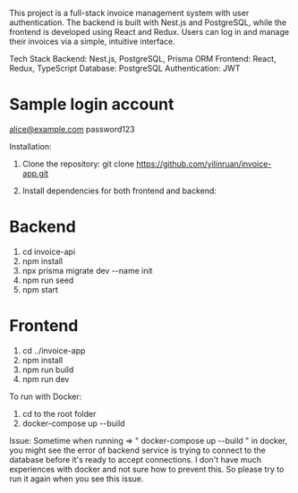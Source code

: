 This project is a full-stack invoice management system with user authentication. 
The backend is built with Nest.js and PostgreSQL, while the frontend is developed using React and Redux. 
Users can log in and manage their invoices via a simple, intuitive interface.

Tech Stack
Backend: Nest.js, PostgreSQL, Prisma ORM
Frontend: React, Redux, TypeScript
Database: PostgreSQL
Authentication: JWT

# Sample login account
alice@example.com
password123

Installation:
1. Clone the repository:
git clone https://github.com/yilinruan/invoice-app.git

2. Install dependencies for both frontend and backend:
# Backend
1. cd invoice-api
2. npm install
3. npx prisma migrate dev --name init
4. npm run seed
5. npm start

# Frontend
1. cd ../invoice-app
2. npm install
3. npm run build
4. npm run dev

To run with Docker: 
1. cd to the root folder
2. docker-compose up --build

Issue: Sometime when running => " docker-compose up --build " in docker, you might see the error of backend service is trying to connect to the database before it's ready to accept connections. I don't have much experiences with docker and not sure how to prevent this. So please try to run it again when you see this issue.

